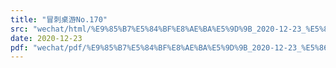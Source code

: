 ```yaml
---
title: "冒刺桌游No.170"
src: "wechat/html/%E9%85%B7%E5%84%BF%E8%AE%BA%E5%9D%9B_2020-12-23_%E5%86%92%E5%88%BA%E6%A1%8C%E6%B8%B8No.170.html"
date: 2020-12-23
pdf: "wechat/pdf/%E9%85%B7%E5%84%BF%E8%AE%BA%E5%9D%9B_2020-12-23_%E5%86%92%E5%88%BA%E6%A1%8C%E6%B8%B8No.170.pdf"
---
```

